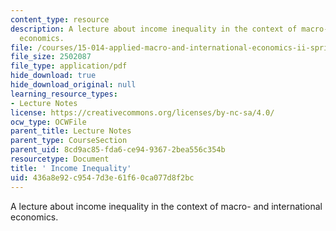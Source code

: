 ```yaml
---
content_type: resource
description: A lecture about income inequality in the context of macro- and international
  economics.
file: /courses/15-014-applied-macro-and-international-economics-ii-spring-2016/436a8e92c9547d3e61f60ca077d8f2bc_MIT15_014S16_L15Inequality.pdf
file_size: 2502087
file_type: application/pdf
hide_download: true
hide_download_original: null
learning_resource_types:
- Lecture Notes
license: https://creativecommons.org/licenses/by-nc-sa/4.0/
ocw_type: OCWFile
parent_title: Lecture Notes
parent_type: CourseSection
parent_uid: 8cd9ac85-fda6-ce94-9367-2bea556c354b
resourcetype: Document
title: ' Income Inequality'
uid: 436a8e92-c954-7d3e-61f6-0ca077d8f2bc
---
```

A lecture about income inequality in the context of macro- and international economics.